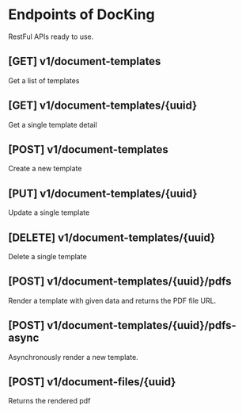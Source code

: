 # Endpoints of DocKing

RestFul APIs ready to use.

## [GET] v1/document-templates

Get a list of templates

## [GET] v1/document-templates/{uuid}

Get a single template detail

## [POST] v1/document-templates

Create a new template

## [PUT] v1/document-templates/{uuid}

Update a single template

## [DELETE] v1/document-templates/{uuid}

Delete a single template

## [POST] v1/document-templates/{uuid}/pdfs

Render a template with given data and returns the PDF file URL.

## [POST] v1/document-templates/{uuid}/pdfs-async

Asynchronously render a new template. 

## [POST] v1/document-files/{uuid}

Returns the rendered pdf
